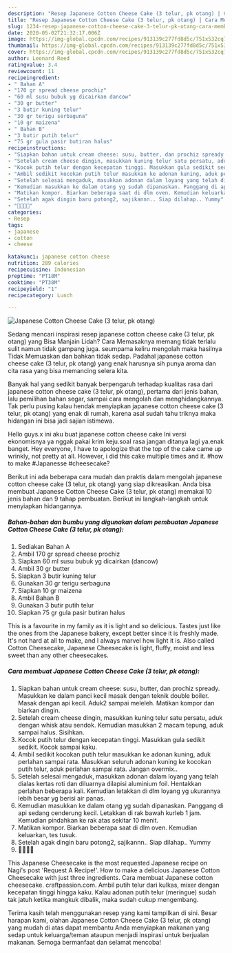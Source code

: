 ```yaml
---
description: "Resep Japanese Cotton Cheese Cake (3 telur, pk otang) | Cara Membuat Japanese Cotton Cheese Cake (3 telur, pk otang) Yang Bikin Ngiler"
title: "Resep Japanese Cotton Cheese Cake (3 telur, pk otang) | Cara Membuat Japanese Cotton Cheese Cake (3 telur, pk otang) Yang Bikin Ngiler"
slug: 1234-resep-japanese-cotton-cheese-cake-3-telur-pk-otang-cara-membuat-japanese-cotton-cheese-cake-3-telur-pk-otang-yang-bikin-ngiler
date: 2020-05-02T21:32:17.006Z
image: https://img-global.cpcdn.com/recipes/913139c277fd8d5c/751x532cq70/japanese-cotton-cheese-cake-3-telur-pk-otang-foto-resep-utama.jpg
thumbnail: https://img-global.cpcdn.com/recipes/913139c277fd8d5c/751x532cq70/japanese-cotton-cheese-cake-3-telur-pk-otang-foto-resep-utama.jpg
cover: https://img-global.cpcdn.com/recipes/913139c277fd8d5c/751x532cq70/japanese-cotton-cheese-cake-3-telur-pk-otang-foto-resep-utama.jpg
author: Leonard Reed
ratingvalue: 3.4
reviewcount: 11
recipeingredient:
- " Bahan A"
- "170 gr spread cheese prochiz"
- "60 ml susu bubuk yg dicairkan dancow"
- "30 gr butter"
- "3 butir kuning telur"
- "30 gr terigu serbaguna"
- "10 gr maizena"
- " Bahan B"
- "3 butir putih telur"
- "75 gr gula pasir butiran halus"
recipeinstructions:
- "Siapkan bahan untuk cream cheese: susu, butter, dan prochiz spready. Masukkan ke dalam panci kecil masak dengan teknik double boiler. Masak dengan api kecil. Aduk2 sampai meleleh. Matikan kompor dan biarkan dingin."
- "Setelah cream cheese dingin, masukkan kuning telur satu persatu, aduk dengan whisk atau sendok. Kemudian masukkan 2 macam tepung, aduk sampai halus. Sisihkan."
- "Kocok putih telur dengan kecepatan tinggi. Masukkan gula sedikit sedikit. Kocok sampai kaku."
- "Ambil sedikit kocokan putih telur masukkan ke adonan kuning, aduk perlahan sampai rata. Masukkan seluruh adonan kuning ke kocokan putih telur, aduk perlahan sampai rata. Jangan overmix.."
- "Setelah selesai mengaduk, masukkan adonan dalam loyang yang telah dialas kertas roti dan diluarnya dilapisi aluminium foil. Hentakkan perlahan beberapa kali. Kemudian letakkan di dlm loyang yg ukurannya lebih besar yg berisi air panas."
- "Kemudian masukkan ke dalam otang yg sudah dipanaskan. Panggang di api sedang cenderung kecil. Letakkan di rak bawah kurleb 1 jam. Kemudian pindahkan ke rak atas sekitar 10 menit."
- "Matikan kompor. Biarkan beberapa saat di dlm oven. Kemudian keluarkan, tes tusuk."
- "Setelah agak dingin baru potong2, sajikannn.. Siap dilahap.. Yummy"
- "👍🏻👍🏻"
categories:
- Resep
tags:
- japanese
- cotton
- cheese

katakunci: japanese cotton cheese 
nutrition: 289 calories
recipecuisine: Indonesian
preptime: "PT18M"
cooktime: "PT38M"
recipeyield: "1"
recipecategory: Lunch

---
```



![Japanese Cotton Cheese Cake (3 telur, pk otang)](https://img-global.cpcdn.com/recipes/913139c277fd8d5c/751x532cq70/japanese-cotton-cheese-cake-3-telur-pk-otang-foto-resep-utama.jpg)

Sedang mencari inspirasi resep japanese cotton cheese cake (3 telur, pk otang) yang Bisa Manjain Lidah? Cara Memasaknya memang tidak terlalu sulit namun tidak gampang juga. seumpama keliru mengolah maka hasilnya Tidak Memuaskan dan bahkan tidak sedap. Padahal japanese cotton cheese cake (3 telur, pk otang) yang enak harusnya sih punya aroma dan cita rasa yang bisa memancing selera kita.

Banyak hal yang sedikit banyak berpengaruh terhadap kualitas rasa dari japanese cotton cheese cake (3 telur, pk otang), pertama dari jenis bahan, lalu pemilihan bahan segar, sampai cara mengolah dan menghidangkannya. Tak perlu pusing kalau hendak menyiapkan japanese cotton cheese cake (3 telur, pk otang) yang enak di rumah, karena asal sudah tahu triknya maka hidangan ini bisa jadi sajian istimewa.

Hello guys.x ini aku buat japanese cotton cheese cake Ini versi ekonomisnya ya nggak pakai krim keju.soal rasa jangan ditanya lagi ya.enak banget. Hey everyone, I have to apologize that the top of the cake came up wrinkly, not pretty at all. However, i did this cake multiple times and it. #how to make #Japanesse #cheesecake?


Berikut ini ada beberapa cara mudah dan praktis dalam mengolah japanese cotton cheese cake (3 telur, pk otang) yang siap dikreasikan. Anda bisa membuat Japanese Cotton Cheese Cake (3 telur, pk otang) memakai 10 jenis bahan dan 9 tahap pembuatan. Berikut ini langkah-langkah untuk menyiapkan hidangannya.

<!--inarticleads1-->

##### Bahan-bahan dan bumbu yang digunakan dalam pembuatan Japanese Cotton Cheese Cake (3 telur, pk otang):

1. Sediakan  Bahan A
1. Ambil 170 gr spread cheese prochiz
1. Siapkan 60 ml susu bubuk yg dicairkan (dancow)
1. Ambil 30 gr butter
1. Siapkan 3 butir kuning telur
1. Gunakan 30 gr terigu serbaguna
1. Siapkan 10 gr maizena
1. Ambil  Bahan B
1. Gunakan 3 butir putih telur
1. Siapkan 75 gr gula pasir butiran halus


This is a favourite in my family as it is light and so delicious. Tastes just like the ones from the Japanese bakery, except better since it is freshly made. It&#39;s not hard at all to make, and I always marvel how light it is. Also called Cotton Cheesecake, Japanese Cheesecake is light, fluffy, moist and less sweet than any other cheesecakes. 

<!--inarticleads2-->

##### Cara membuat Japanese Cotton Cheese Cake (3 telur, pk otang):

1. Siapkan bahan untuk cream cheese: susu, butter, dan prochiz spready. Masukkan ke dalam panci kecil masak dengan teknik double boiler. Masak dengan api kecil. Aduk2 sampai meleleh. Matikan kompor dan biarkan dingin.
1. Setelah cream cheese dingin, masukkan kuning telur satu persatu, aduk dengan whisk atau sendok. Kemudian masukkan 2 macam tepung, aduk sampai halus. Sisihkan.
1. Kocok putih telur dengan kecepatan tinggi. Masukkan gula sedikit sedikit. Kocok sampai kaku.
1. Ambil sedikit kocokan putih telur masukkan ke adonan kuning, aduk perlahan sampai rata. Masukkan seluruh adonan kuning ke kocokan putih telur, aduk perlahan sampai rata. Jangan overmix..
1. Setelah selesai mengaduk, masukkan adonan dalam loyang yang telah dialas kertas roti dan diluarnya dilapisi aluminium foil. Hentakkan perlahan beberapa kali. Kemudian letakkan di dlm loyang yg ukurannya lebih besar yg berisi air panas.
1. Kemudian masukkan ke dalam otang yg sudah dipanaskan. Panggang di api sedang cenderung kecil. Letakkan di rak bawah kurleb 1 jam. Kemudian pindahkan ke rak atas sekitar 10 menit.
1. Matikan kompor. Biarkan beberapa saat di dlm oven. Kemudian keluarkan, tes tusuk.
1. Setelah agak dingin baru potong2, sajikannn.. Siap dilahap.. Yummy
1. 👍🏻👍🏻


This Japanese Cheesecake is the most requested Japanese recipe on Nagi&#39;s post &#39;Request A Recipe!&#39;. How to make a delicious Japanese Cotton Cheesecake with just three ingredients. Cara membuat Japanese cotton cheesecake. craftpassion.com. Ambil putih telur dari kulkas, mixer dengan kecepatan tinggi hingga kaku. Kalau adonan putih telur (meringue) sudah tak jatuh ketika mangkuk dibalik, maka sudah cukup mengembang. 

Terima kasih telah menggunakan resep yang kami tampilkan di sini. Besar harapan kami, olahan Japanese Cotton Cheese Cake (3 telur, pk otang) yang mudah di atas dapat membantu Anda menyiapkan makanan yang sedap untuk keluarga/teman ataupun menjadi inspirasi untuk berjualan makanan. Semoga bermanfaat dan selamat mencoba!
